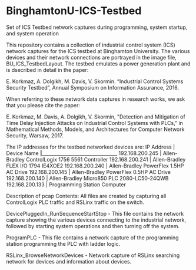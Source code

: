 # BinghamtonU-ICS-Testbed
Set of ICS Testbed network captures during programming, system startup, and system operation

This repository contains a collection of industrial control system (ICS) network captures for the ICS testbed at Binghamton University. The various devices and their network connections are portrayed in the image file, BU_ICS_TestbedLayout. The testbed emulates a power generation plant and is dsecribed in detail in the paper:

E. Korkmaz, A. Dolgikh, M. Davis, V. Skormin. “Industrial Control Systems Security Testbed”, Annual Symposium on Information Assurance, 2016.

When referring to these network data captures in research works, we ask that you please cite the paper:

E. Korkmaz, M. Davis, A. Dolgikh, V. Skormin, "Detection and Mitigation of Time Delay Injection Attacks on Industrial Control Systems with PLCs," in Mathematical Methods, Models, and Architectures for Computer Network Security, Warsaw, 2017. 


The IP addresses for the testbed networked devices are:
IP Address			  |	  Device Name
__________________|__________________________________________________
192.168.200.245		|	  Allen-Bradley ControlLogix 1756 5561 Controller
192.168.200.241		|	  Allen-Bradley FLEX I/O 1794 IE4XOE2
192.168.200.240		|	  Allen-Bradley PowerFlex 1.5HP AC Drive
192.168.200.145		|	  Allen-Bradley PowerFlex 0.5HP AC Drive
192.168.200.140		|	  Allen-Bradley Micro850 PLC 2080-LC50-24QWB
192.168.200.133		|	  Programming Station Computer

Description of pcap Contents: All files are created by capturing all ControlLogix PLC traffic and RSLinx traffic on the switch. 

DevicePluggedIn_RunSequenceStartStop - 
This file contains the network capture showing the various devices connecting to the industrial network, followed by starting system operations and then turning off the system.

ProgramPLC - 
This file contains a network capture of the programming station programming the PLC with ladder logic.

RSLinx_BrowseNetworkDevices -
Network capture of RSLinx searching network for devices and information about devices. 
